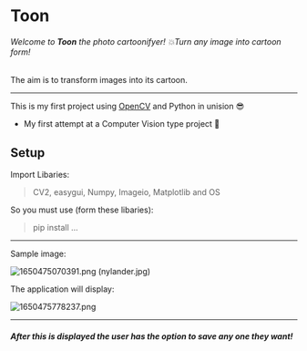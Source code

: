 # Toon

###### Welcome to **Toon** the photo cartoonifyer! 💥Turn any image into cartoon form!

The aim is to transform images into its cartoon.

---

This is my first project using [OpenCV](https://docs.opencv.org/4.x/d1/dfb/intro.html) and Python in unision 😎

* My first attempt at a Computer Vision type project 🤯

## Setup

Import Libaries:

> CV2, easygui, Numpy, Imageio, Matplotlib and OS

So you must use (form these libaries):

> pip install ...


---

Sample image:

![1650475070391.png](image/README/1650475070391.png) (nylander.jpg)

The application will display:

![1650475778237.png](image/README/1650475778237.png)

---

##### After this is displayed the user has the option to save any one they want!
